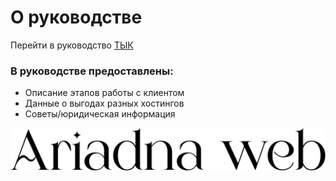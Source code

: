 # О руководстве 

Перейти в руководство [ТЫК](https://annfrontdev.github.io/land-docs/)

### В руководстве предоставлены:
- Описание этапов работы с клиентом
- Данные о выгодах разных хостингов
- Советы/юридическая информация

![ariadna](./.vuepress/public/ariadna.svg)

